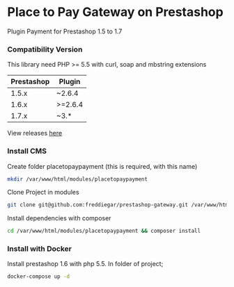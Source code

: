# Place to Pay Gateway on Prestashop
Plugin Payment for Prestashop 1.5 to 1.7

### Compatibility Version

This library need PHP >= 5.5 with curl, soap and mbstring extensions

| Prestashop | Plugin   |
|------------|----------|
| 1.5.x      | ~2.6.4   |
| 1.6.x      | \>=2.6.4 |
| 1.7.x      | ~3.*     |

View releases [here][link-releases]

[link-releases]: https://github.com/freddiegar/prestashop-gateway/releases 

### Install CMS

Create folder placetopaypayment (this is required, with this name)
```bash
mkdir /var/www/html/modules/placetopaypayment
```

Clone Project in modules 
```bash
git clone git@github.com:freddiegar/prestashop-gateway.git /var/www/html/modules/placetopaypayment
```

Install dependencies with composer
```bash
cd /var/www/html/modules/placetopaypayment && composer install
```

### Install with Docker
Install prestashop 1.6 with php 5.5. In folder of project; 
```bash
docker-compose up -d
```